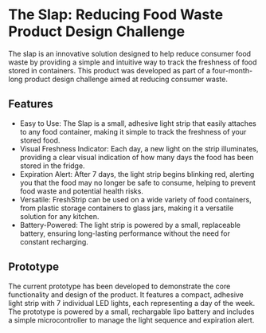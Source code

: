 # The Slap: Reducing Food Waste Product Design Challenge

The slap is an innovative solution designed to help reduce consumer food waste by providing a simple and intuitive way to track the freshness of food stored in containers. This product was developed as part of a four-month-long product design challenge aimed at reducing consumer waste.

## Features

- Easy to Use: The Slap is a small, adhesive light strip that easily attaches to any food container, making it simple to track the freshness of your stored food.
- Visual Freshness Indicator: Each day, a new light on the strip illuminates, providing a clear visual indication of how many days the food has been stored in the fridge.
- Expiration Alert: After 7 days, the light strip begins blinking red, alerting you that the food may no longer be safe to consume, helping to prevent food waste and potential health risks.
- Versatile: FreshStrip can be used on a wide variety of food containers, from plastic storage containers to glass jars, making it a versatile solution for any kitchen.
- Battery-Powered: The light strip is powered by a small, replaceable battery, ensuring long-lasting performance without the need for constant recharging.

## Prototype
The current prototype has been developed to demonstrate the core functionality and design of the product. It features a compact, adhesive light strip with 7 individual LED lights, each representing a day of the week. The prototype is powered by a small, rechargable lipo battery and includes a simple microcontroller to manage the light sequence and expiration alert.
